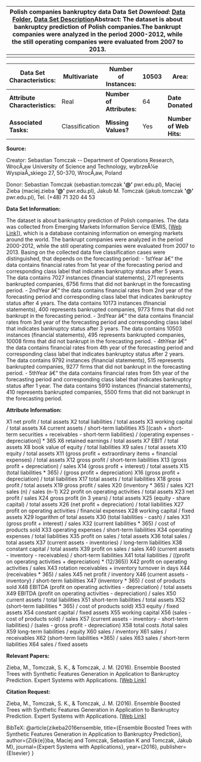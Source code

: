 | **Polish companies bankruptcy data Data Set** *Download*: [Data Folder](http://archive.ics.uci.edu/ml/machine-learning-databases/00365/), [Data Set Description](http://archive.ics.uci.edu/ml/datasets/Polish+companies+bankruptcy+data#)**Abstract**: The dataset is about bankruptcy prediction of Polish companies.The bankrupt companies were analyzed in the period 2000-2012, while the still operating companies were evaluated from 2007 to 2013. |      |
| ------------------------------------------------------------ | ---- |
|                                                              |      |

| **Data Set Characteristics:**  | Multivariate   | **Number of Instances:**  | 10503 | **Area:**               | Business   |
| ------------------------------ | -------------- | ------------------------- | ----- | ----------------------- | ---------- |
| **Attribute Characteristics:** | Real           | **Number of Attributes:** | 64    | **Date Donated**        | 2016-04-11 |
| **Associated Tasks:**          | Classification | **Missing Values?**       | Yes   | **Number of Web Hits:** | 94389      |



**Source:**

Creator: Sebastian Tomczak
-- Department of Operations Research, WrocÅ‚aw University of Science and Technology, wybrzeÅ¼e WyspiaÅ„skiego 27, 50-370, WrocÅ‚aw, Poland

Donor: Sebastian Tomczak (sebastian.tomczak **'@'** pwr.edu.pl), Maciej Zieba (maciej.zieba **'@'** pwr.edu.pl), Jakub M. Tomczak (jakub.tomczak **'@'** pwr.edu.pl), Tel. (+48) 71 320 44 53



**Data Set Information:**

The dataset is about bankruptcy prediction of Polish companies. The data was collected from Emerging Markets Information Service (EMIS, [[Web Link\]](http://www.securities.com/)), which is a database containing information on emerging markets around the world. The bankrupt companies were analyzed in the period 2000-2012, while the still operating companies were evaluated from 2007 to 2013.
Basing on the collected data five classification cases were distinguished, that depends on the forecasting period:
\- 1stYear â€“ the data contains financial rates from 1st year of the forecasting period and corresponding class label that indicates bankruptcy status after 5 years. The data contains 7027 instances (financial statements), 271 represents bankrupted companies, 6756 firms that did not bankrupt in the forecasting period.
\- 2ndYear â€“ the data contains financial rates from 2nd year of the forecasting period and corresponding class label that indicates bankruptcy status after 4 years. The data contains 10173 instances (financial statements), 400 represents bankrupted companies, 9773 firms that did not bankrupt in the forecasting period.
\- 3rdYear â€“ the data contains financial rates from 3rd year of the forecasting period and corresponding class label that indicates bankruptcy status after 3 years. The data contains 10503 instances (financial statements), 495 represents bankrupted companies, 10008 firms that did not bankrupt in the forecasting period.
\- 4thYear â€“ the data contains financial rates from 4th year of the forecasting period and corresponding class label that indicates bankruptcy status after 2 years. The data contains 9792 instances (financial statements), 515 represents bankrupted companies, 9277 firms that did not bankrupt in the forecasting period.
\- 5thYear â€“ the data contains financial rates from 5th year of the forecasting period and corresponding class label that indicates bankruptcy status after 1 year. The data contains 5910 instances (financial statements), 410 represents bankrupted companies, 5500 firms that did not bankrupt in the forecasting period.



**Attribute Information:**

X1 net profit / total assets
X2 total liabilities / total assets
X3 working capital / total assets
X4 current assets / short-term liabilities
X5 [(cash + short-term securities + receivables - short-term liabilities) / (operating expenses - depreciation)] * 365
X6 retained earnings / total assets
X7 EBIT / total assets
X8 book value of equity / total liabilities
X9 sales / total assets
X10 equity / total assets
X11 (gross profit + extraordinary items + financial expenses) / total assets
X12 gross profit / short-term liabilities
X13 (gross profit + depreciation) / sales
X14 (gross profit + interest) / total assets
X15 (total liabilities * 365) / (gross profit + depreciation)
X16 (gross profit + depreciation) / total liabilities
X17 total assets / total liabilities
X18 gross profit / total assets
X19 gross profit / sales
X20 (inventory * 365) / sales
X21 sales (n) / sales (n-1)
X22 profit on operating activities / total assets
X23 net profit / sales
X24 gross profit (in 3 years) / total assets
X25 (equity - share capital) / total assets
X26 (net profit + depreciation) / total liabilities
X27 profit on operating activities / financial expenses
X28 working capital / fixed assets
X29 logarithm of total assets
X30 (total liabilities - cash) / sales
X31 (gross profit + interest) / sales
X32 (current liabilities * 365) / cost of products sold
X33 operating expenses / short-term liabilities
X34 operating expenses / total liabilities
X35 profit on sales / total assets
X36 total sales / total assets
X37 (current assets - inventories) / long-term liabilities
X38 constant capital / total assets
X39 profit on sales / sales
X40 (current assets - inventory - receivables) / short-term liabilities
X41 total liabilities / ((profit on operating activities + depreciation) * (12/365))
X42 profit on operating activities / sales
X43 rotation receivables + inventory turnover in days
X44 (receivables * 365) / sales
X45 net profit / inventory
X46 (current assets - inventory) / short-term liabilities
X47 (inventory * 365) / cost of products sold
X48 EBITDA (profit on operating activities - depreciation) / total assets
X49 EBITDA (profit on operating activities - depreciation) / sales
X50 current assets / total liabilities
X51 short-term liabilities / total assets
X52 (short-term liabilities * 365) / cost of products sold)
X53 equity / fixed assets
X54 constant capital / fixed assets
X55 working capital
X56 (sales - cost of products sold) / sales
X57 (current assets - inventory - short-term liabilities) / (sales - gross profit - depreciation)
X58 total costs /total sales
X59 long-term liabilities / equity
X60 sales / inventory
X61 sales / receivables
X62 (short-term liabilities *365) / sales
X63 sales / short-term liabilities
X64 sales / fixed assets



**Relevant Papers:**

Zieba, M., Tomczak, S. K., & Tomczak, J. M. (2016). Ensemble Boosted Trees with Synthetic Features Generation in Application to Bankruptcy Prediction. Expert Systems with Applications. [[Web Link\]](doi:10.1016/j.eswa.2016.04.001)





**Citation Request:**

Zieba, M., Tomczak, S. K., & Tomczak, J. M. (2016). Ensemble Boosted Trees with Synthetic Features Generation in Application to Bankruptcy Prediction. Expert Systems with Applications. [[Web Link\]](doi:10.1016/j.eswa.2016.04.001)

BibTeX:
@article{zikeba2016ensemble,
title={Ensemble Boosted Trees with Synthetic Features Generation in Application to Bankruptcy Prediction},
author={Zi{k{e}}ba, Maciej and Tomczak, Sebastian K and Tomczak, Jakub M},
journal={Expert Systems with Applications},
year={2016},
publisher={Elsevier}
}